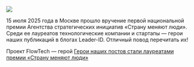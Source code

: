 <!--2025-07-29 12:43:21-->
<div class="yb">
  <div class="rss habr"><img src="https://habrastorage.org/getpro/habr/upload_files/b1d/813/d03/b1d813d03efc91a7c3fcc5bcc7630ae2.png" /><p>15 июля 2025 года в Москве прошло вручение первой национальной премии Агентства стратегических инициатив «Страну меняют люди». Среди ее лауреатов технологические компании и стартапы — герои наших публикаций в блогах Leader-ID. Отличный повод перечитать их!</p><p>Проект FlowTech — герой <a href="https://habr.com/ru/companies/leader-id/articles/930564/"... <p class="titl"><a href="https://habr.com/ru/companies/leader-id/news/932086/?utm_source=habrahabr&utm_medium=rss&utm_campaign=932086">Герои наших постов стали лауреатами премии «Страну меняют люди»</a></p></div>
</div>
